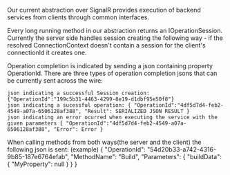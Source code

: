 Our current abstraction over SignalR provides execution of backend services from clients through common interfaces.

Every long running method in our abstraction returns an IOperationSession. Currently the server side handles session creating the following way - if the resolved ConnectionContext doesn't contain a session for the client's connectionId it creates one.

Operation completion is indicated by sending a json containing property OperationId. There are three types of operation completion jsons that can be currently sent across the wire:

    json indicating a successful Session creation: {"OperationId":"199c5b31-4463-4299-8e19-d1dbf95e50f8"}
    json indicating a sucessful operation: { "OperationId":"4df5d7d4-feb2-4549-a07a-6506128af388", "Result": SERIALIZED JSON RESULT }
    json indicating an error ocurred when executing the service with the given parameters { "OperationId":"4df5d7d4-feb2-4549-a07a-6506128af388", "Error": Error }

When calling methods from both ways(the server and the client) the following json is sent: (example) { "OperationId": "54d20b33-a742-4316-9b85-187e6764efab", "MethodName": "Build", "Parameters": { "buildData": { "MyProperty": null } } }
